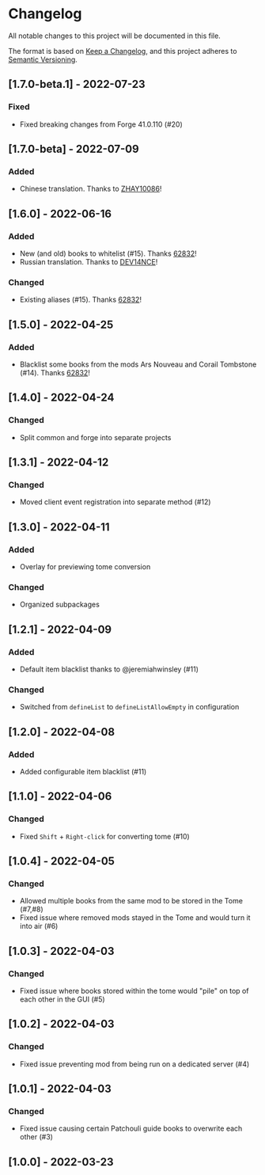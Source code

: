 # Changelog
All notable changes to this project will be documented in this file.

The format is based on [Keep a Changelog](https://keepachangelog.com/en/1.0.0/),
and this project adheres to [Semantic Versioning](https://semver.org/spec/v2.0.0.html).

## [1.7.0-beta.1] - 2022-07-23

### Fixed

- Fixed breaking changes from Forge 41.0.110 (#20)

## [1.7.0-beta] - 2022-07-09

### Added

- Chinese translation. Thanks to [ZHAY10086](https://github.com/ZHAY10086)!

## [1.6.0] - 2022-06-16

### Added
- New (and old) books to whitelist (#15). Thanks [62832](https://github.com/62832)!
- Russian translation. Thanks to [DEV14NCE](https://www.curseforge.com/members/dev14nce)!

### Changed
- Existing aliases (#15). Thanks [62832](https://github.com/62832)!

## [1.5.0] - 2022-04-25
### Added
- Blacklist some books from the mods Ars Nouveau and Corail Tombstone (#14). Thanks [62832](https://github.com/62832)!

## [1.4.0] - 2022-04-24
### Changed
- Split common and forge into separate projects

## [1.3.1] - 2022-04-12
### Changed
- Moved client event registration into separate method (#12)

## [1.3.0] - 2022-04-11
### Added
- Overlay for previewing tome conversion
### Changed
- Organized subpackages

## [1.2.1] - 2022-04-09
### Added
- Default item blacklist thanks to @jeremiahwinsley (#11)
### Changed
- Switched from `defineList` to `defineListAllowEmpty` in configuration

## [1.2.0] - 2022-04-08
### Added
- Added configurable item blacklist (#11)

## [1.1.0] - 2022-04-06
### Changed
- Fixed `Shift` + `Right-click` for converting tome (#10)

## [1.0.4] - 2022-04-05
### Changed
- Allowed multiple books from the same mod to be stored in the Tome (#7,#8)
- Fixed issue where removed mods stayed in the Tome and would turn it into air (#6)

## [1.0.3] - 2022-04-03
### Changed
- Fixed issue where books stored within the tome would "pile" on top of each other in the GUI (#5)

## [1.0.2] - 2022-04-03
### Changed
- Fixed issue preventing mod from being run on a dedicated server (#4)

## [1.0.1] - 2022-04-03
### Changed
- Fixed issue causing certain Patchouli guide books to overwrite each other (#3)

## [1.0.0] - 2022-03-23
